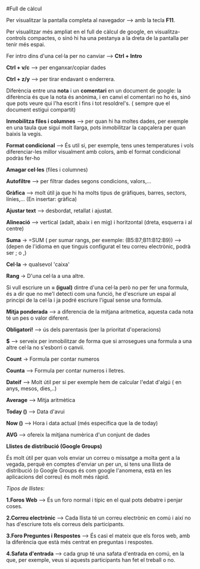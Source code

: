 #Full de càlcul

Per visualitzar la pantalla completa al navegador --> amb la tecla **F11**.

Per visualitzar més ampliat en el full de càlcul de google, en visualitza- controls compactes, o sinó hi ha una pestanya a la dreta de la pantalla per tenir més espai.

Fer intro dins d'una cel·la per no canviar --> **Ctrl + Intro**

**Ctrl + v/c** --> per enganxar/copiar dades

**Ctrl + z/y** --> per tirar endavant o enderrera.

Diferència entre una **nota** i un **comentari** en un document de google: la diferència és que la nota és anònima, i en canvi el comentari no ho és, sinó que pots veure qui l'ha escrit i fins i tot resoldrel's. ( sempre que el document estigui compartit)

**Inmobilitza files i columnes** --> per quan hi ha moltes dades, per exemple en una taula que sigui molt llarga, pots inmobilitzar la capçalera per quan baixis la vegis.

**Format condicional** --> És util si, per exemple, tens unes temperatures i vols diferenciar-les millor visualment amb colors, amb el format condicional podràs fer-ho

**Amagar cel·les** (files i columnes)

**Autofiltre** --> per filtrar dades segons condicions, valors,...

**Gràfica** --> molt útil ja que hi ha molts tipus de gràfiques, barres, sectors, línies,... (En insertar: gràfica)

**Ajustar text** --> desbordat, retallat i ajustat.

**Alineació** --> vertical (adalt, abaix i en mig) i horitzontal (dreta, esquerra i al centre)

**Suma** -> =SUM ( per sumar rangs, per exemple: (B5:B7;B11:B12:B9)) --> (depen de l'idioma en que tinguis configurat el teu correu electrònic, podrà ser ; o ,)

**Cel·la** -> qualsevol 'caixa'

**Rang** -> D'una cel·la a una altre.

Si vull escriure un **= (igual)** dintre d'una cel·la però no per fer una formula, és a dir que no me'l detecti com una funció, he d'escriure un espai al principi de la cel·la i ja podré escriure l'igual sense una formula.

**Mitja ponderada** --> a diferencia de la mitjana aritmetica, aquesta cada nota té un pes o valor diferent.

**Obligatori!** --> ús dels parentasis (per la prioritat d'operacions)

**$** --> serveix per inmobilitzar de forma que si arrosegues una formula a una altre cel·la no s'esborri o canvii.

**Count** -> Formula per contar numeros

**Counta** --> Formula per contar numeros i lletres.

**Dateif** --> Molt útil per si per exemple hem de calcular l'edat d'algú ( en anys, mesos, dies,..)

**Average** --> Mitja aritmètica

**Today ()** --> Data d'avui

**Now ()** --> Hora i data actual (més específica que la de today)

**AVG** --> ofereix la mitjana numèrica d'un conjunt de dades

**Llistes de distribució (Google Groups)**

És molt útil per quan vols enviar un correu o missatge a molta gent a la vegada, perquè en comptes d'enviar un per un, si tens una llista de distribució (o Google Groups és com google l'anomena, està en les aplicacions del correu) és molt més ràpid. 

*Tipos de llistes:*

**1.Foros Web** --> És un foro normal i típic en el qual pots debatre i penjar coses.

**2.Correu electrònic** --> Cada llista té un correu electrònic en comú i així no has d'escriure tots els correus dels participants.

**3.Foro Preguntes i Respostes** --> És casi el mateix que els foros web, amb la diferència que està més centrat en preguntas i respostes.

**4.Safata d'entrada** --> cada grup té una safata d'entrada en comú, en la que, per exemple, veus si aquests participants han fet el treball o no.
